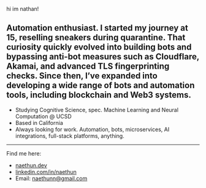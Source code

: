 hi im nathan!

**Automation enthusiast**. 
I started my journey at 15, reselling sneakers during quarantine. 
That curiosity quickly evolved into building bots and bypassing anti-bot measures such as Cloudflare, Akamai, and advanced TLS fingerprinting checks. 
Since then, I’ve expanded into developing a wide range of bots and automation tools, including blockchain and Web3 systems.
---
- Studying Cognitive Science, spec. Machine Learning and Neural Computation @ UCSD
- Based in California
- Always looking for work. Automation, bots, microservices, AI integrations, full-stack platforms, anything.
---

Find me here:
- [naethun.dev](https://naethun.dev)  
- [linkedin.com/in/naethun](https://www.linkedin.com/in/naethun)  
- Email: naethunn@gmail.com

